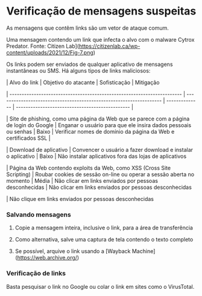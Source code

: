 # Verificação de mensagens suspeitas



As mensagens que contêm links são um vetor de ataque comum.



Uma mensagem contendo um link que infecta o alvo com o malware Cytrox Predator. Fonte: Citizen Lab](https://citizenlab.ca/wp-content/uploads/2021/12/Fig-7.png)



Os links podem ser enviados de qualquer aplicativo de mensagens instantâneas ou SMS. Há alguns tipos de links maliciosos:



| Alvo do link | Objetivo do atacante | Sofisticação | Mitigação

| ----------------------------------------------------------------------- | ------------------------------------------------------------------- | -------------- | ----------------------------------------------- |

| Site de phishing, como uma página da Web que se parece com a página de login do Google | Enganar o usuário para que ele insira dados pessoais ou senhas | Baixo | Verificar nomes de domínio da página da Web e certificados SSL |

| Download de aplicativo | Convencer o usuário a fazer download e instalar o aplicativo | Baixo | Não instalar aplicativos fora das lojas de aplicativos

| Página da Web contendo exploits da Web, como XSS (Cross Site Scripting) | Roubar cookies de sessão on-line ou operar a sessão aberta no momento | Média | Não clicar em links enviados por pessoas desconhecidas | Não clicar em links enviados por pessoas desconhecidas

| Não clique em links enviados por pessoas desconhecidas



### Salvando mensagens



1. Copie a mensagem inteira, inclusive o link, para a área de transferência

2. Como alternativa, salve uma captura de tela contendo o texto completo

3. Se possível, arquive o link usando a [Wayback Machine] (https://web.archive.org/)



### Verificação de links



Basta pesquisar o link no Google ou colar o link em sites como o VirusTotal.
